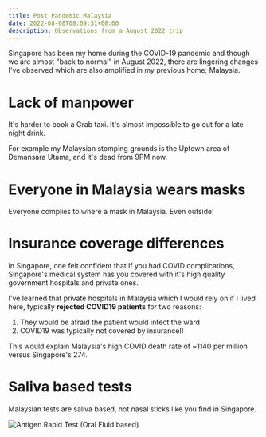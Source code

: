 ```yaml
---
title: Post Pandemic Malaysia
date: 2022-08-08T08:09:31+08:00
description: Observations from a August 2022 trip
---
```


Singapore has been my home during the COVID-19 pandemic and though we are
almost "back to normal" in August 2022, there are lingering changes I've
observed which are also amplified in my previous home; Malaysia.

# Lack of manpower

It's harder to book a Grab taxi. It's almost impossible to go out for a late
night drink.

For example my Malaysian stomping grounds is the Uptown area of Demansara
Utama, and it's dead from 9PM now.

# Everyone in Malaysia wears masks

Everyone complies to where a mask in Malaysia. Even outside!

# Insurance coverage differences

In Singapore, one felt confident that if you had COVID complications,
Singapore's medical system has you covered with it's high quality government
hospitals and private ones.

I've learned that private hospitals in Malaysia which I would rely on if I
lived here, typically **rejected COVID19 patients** for two reasons:

1. They would be afraid the patient would infect the ward
2. COVID19 was typically not covered by insurance!!

This would explain Malaysia's high COVID death rate of ~1140 per million versus
Singapore's 274.

# Saliva based tests

Malaysian tests are saliva based, not nasal sticks like you find in Singapore.

<img src="https://s.natalian.org/2022-08-08/saliva-test.jpeg" alt="Antigen Rapid Test (Oral Fluid based)">
